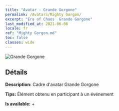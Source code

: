 ```yaml
---
title: "Avatar - Grande Gorgone"
permalink: /Avatars/Mighty Gorgon/
excerpt: "Era of Chaos  Grande Gorgone"
last_modified_at: 2021-06-08
locale: fr
ref: "Mighty Gorgon.md"
toc: false
classes: wide
---
```

 ![Grande Gorgone](/images/a/avatarFrame_60.png)

## Détails

 **Description:** Cadre d'avatar Grande Gorgone 

 **Tips:** Élément obtenu en participant à un événement 

 **Is available:**  + 

